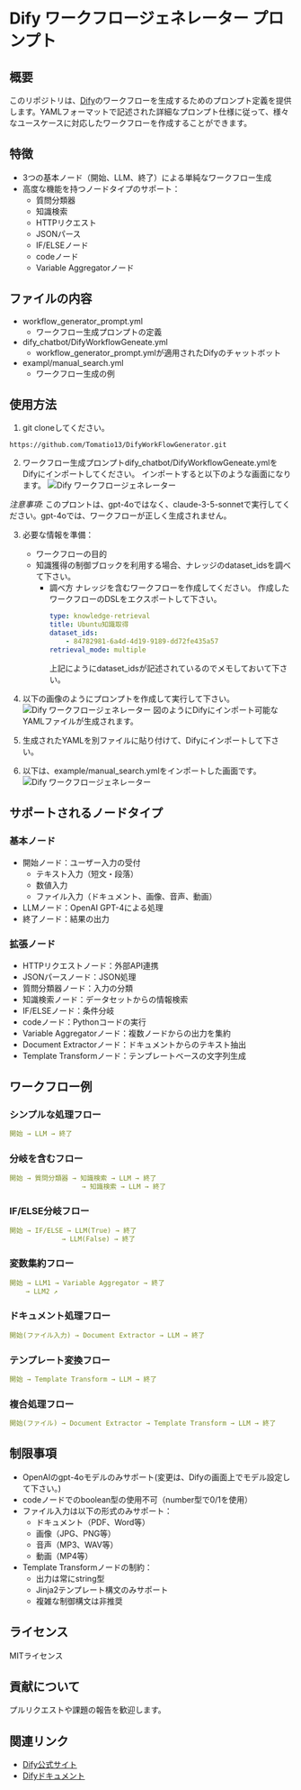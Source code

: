 # Dify ワークフロージェネレーター プロンプト

## 概要

このリポジトリは、[Dify](https://dify.ai)のワークフローを生成するためのプロンプト定義を提供します。YAMLフォーマットで記述された詳細なプロンプト仕様に従って、様々なユースケースに対応したワークフローを作成することができます。

## 特徴

- 3つの基本ノード（開始、LLM、終了）による単純なワークフロー生成
- 高度な機能を持つノードタイプのサポート：
  - 質問分類器
  - 知識検索
  - HTTPリクエスト
  - JSONパース
  - IF/ELSEノード
  - codeノード
  - Variable Aggregatorノード

## ファイルの内容

- workflow_generator_prompt.yml
  - ワークフロー生成プロンプトの定義
- dify_chatbot/DifyWorkflowGeneate.yml
  - workflow_generator_prompt.ymlが適用されたDifyのチャットボット
- exampl/manual_search.yml
  - ワークフロー生成の例

## 使用方法

1. git cloneしてください。
```
https://github.com/Tomatio13/DifyWorkFlowGenerator.git
```
2. ワークフロー生成プロンプトdify_chatbot/DifyWorkflowGeneate.ymlをDifyにインポートしてください。
インポートすると以下のような画面になります。
![Dify ワークフロージェネレーター](./images/DifyWorkflowGenerator_initial.jpg)

*注意事項*: このプロントは、gpt-4oではなく、claude-3-5-sonnetで実行してください。gpt-4oでは、ワークフローが正しく生成されません。

3. 必要な情報を準備：
   - ワークフローの目的
   - 知識獲得の制御ブロックを利用する場合、ナレッジのdataset_idsを調べて下さい。
        - 調べ方
            ナレッジを含むワークフローを作成してください。
            作成したワークフローのDSLをエクスポートして下さい。
            ```yml
            type: knowledge-retrieval
            title: Ubuntu知識取得
            dataset_ids:
                - 84782981-6a4d-4d19-9189-dd72fe435a57
            retrieval_mode: multiple
            ```
            上記にようにdataset_idsが記述されているのでメモしておいて下さい。

4. 以下の画像のようにプロンプトを作成して実行して下さい。
![Dify ワークフロージェネレーター](./images/DifyWorkflowGenerator.jpg)
図のようにDifyにインポート可能なYAMLファイルが生成されます。
5. 生成されたYAMLを別ファイルに貼り付けて、Difyにインポートして下さい。
6. 以下は、example/manual_search.ymlをインポートした画面です。
![Dify ワークフロージェネレーター](./images/manual_search.jpg)

## サポートされるノードタイプ

### 基本ノード
- 開始ノード：ユーザー入力の受付
  - テキスト入力（短文・段落）
  - 数値入力
  - ファイル入力（ドキュメント、画像、音声、動画）
- LLMノード：OpenAI GPT-4による処理
- 終了ノード：結果の出力

### 拡張ノード
- HTTPリクエストノード：外部API連携
- JSONパースノード：JSON処理
- 質問分類器ノード：入力の分類
- 知識検索ノード：データセットからの情報検索
- IF/ELSEノード：条件分岐
- codeノード：Pythonコードの実行
- Variable Aggregatorノード：複数ノードからの出力を集約
- Document Extractorノード：ドキュメントからのテキスト抽出
- Template Transformノード：テンプレートベースの文字列生成

## ワークフロー例

### シンプルな処理フロー
```yaml
開始 → LLM → 終了
```

### 分岐を含むフロー
```yaml
開始 → 質問分類器 → 知識検索 → LLM → 終了
                  → 知識検索 → LLM → 終了
```

### IF/ELSE分岐フロー
```yaml
開始 → IF/ELSE → LLM(True) → 終了
             → LLM(False) → 終了
```

### 変数集約フロー
```yaml
開始 → LLM1 → Variable Aggregator → 終了
    → LLM2 ↗
```

### ドキュメント処理フロー
```yaml
開始(ファイル入力) → Document Extractor → LLM → 終了
```

### テンプレート変換フロー
```yaml
開始 → Template Transform → LLM → 終了
```

### 複合処理フロー
```yaml
開始(ファイル) → Document Extractor → Template Transform → LLM → 終了
```

## 制限事項

- OpenAIのgpt-4oモデルのみサポート(変更は、Difyの画面上でモデル設定して下さい。)
- codeノードでのboolean型の使用不可（number型で0/1を使用）
- ファイル入力は以下の形式のみサポート：
  - ドキュメント（PDF、Word等）
  - 画像（JPG、PNG等）
  - 音声（MP3、WAV等）
  - 動画（MP4等）
- Template Transformノードの制約：
  - 出力は常にstring型
  - Jinja2テンプレート構文のみサポート
  - 複雑な制御構文は非推奨

## ライセンス

MITライセンス

## 貢献について

プルリクエストや課題の報告を歓迎します。

## 関連リンク

- [Dify公式サイト](https://dify.ai)
- [Difyドキュメント](https://docs.dify.ai) 